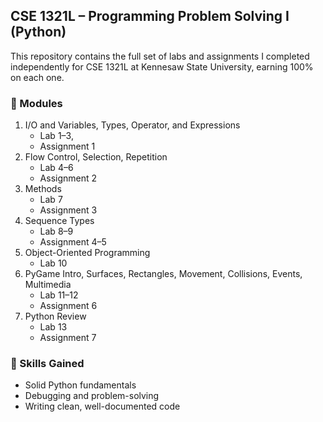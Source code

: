 ## CSE 1321L – Programming Problem Solving I (Python)
This repository contains the full set of labs and assignments I completed independently for CSE 1321L at Kennesaw State University, earning 100% on each one.

### 📂 Modules
1. I/O and Variables, Types, Operator, and Expressions 
   - Lab 1–3, 
   - Assignment 1
2. Flow Control, Selection, Repetition
   - Lab 4–6 
   - Assignment 2
3. Methods 
   - Lab 7
   - Assignment 3
4. Sequence Types
   - Lab 8–9
   - Assignment 4–5
5. Object-Oriented Programming 
   - Lab 10
6. PyGame Intro, Surfaces, Rectangles, Movement, Collisions, Events, Multimedia
   - Lab 11–12
   - Assignment 6
7. Python Review 
   - Lab 13
   - Assignment 7

### 🚀 Skills Gained
- Solid Python fundamentals
- Debugging and problem-solving
- Writing clean, well-documented code